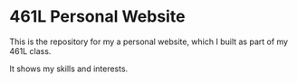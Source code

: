 # 461L Personal Website

This is the repository for my a personal website, which I built as part of my 461L class.

It shows my skills and interests.